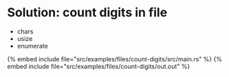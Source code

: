 # Solution: count digits in file

* chars
* usize
* enumerate

{% embed include file="src/examples/files/count-digits/src/main.rs" %}
{% embed include file="src/examples/files/count-digits/out.out" %}


